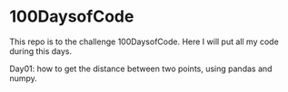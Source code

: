 # 100DaysofCode
This repo is to the challenge 100DaysofCode. Here I will put all my code during this days.

Day01: how to get the distance between two points, using pandas and numpy.

